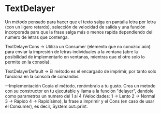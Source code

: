# TextDelayer
Un método pensado para hacer que el texto salga en pantalla letra por letra (con un ligero retardo), 
selección de velocidad de salida y una función incorporada para que la frase salga más o menos rapida 
dependiendo del numero de letras que contenga. 

TextDelayerCons -> Utiliza un Consumer (elemento que no conozco aún) para enviar la impresión de letras individuales a 
la ventana (abre la posibilidad de implementarlo en ventanas, mientras que el otro solo lo permite en la consola).

TextDelayerDefault -> El método es el encargado de imprimir, por tanto solo funciona en la consola de comandos. 

--Implementación
Copia el método, renómbralo a tu gusto. 
Crea un metodo con su constructor en tu ejecutable y llama a la función "delayer", dandole como parametros 
un numero del 1 al 4 (Velocidades: 1 -> Lento 2 -> Normal 3 -> Rápido 4 -> Rapidísimo),
 la frase a imprimir y el Cons (en caso de usar el Consumer), es decir, System.out::print.
